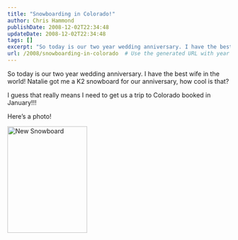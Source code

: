 ```yaml
---
title: "Snowboarding in Colorado!"
author: Chris Hammond
publishDate: 2008-12-02T22:34:48
updateDate: 2008-12-02T22:34:48
tags: []
excerpt: "So today is our two year wedding anniversary. I have the best wife in the world! Natalie got me a K2 snowboard for our anniversary, how cool is that? I guess that really means I need to get us a trip to Colorado booked in January!!! Here’s a photo! "
url: /2008/snowboarding-in-colorado  # Use the generated URL with year
---
```

<p>So today is our two year wedding anniversary. I have the best wife in the world! Natalie got me a K2 snowboard for our anniversary, how cool is that?</p> <p>I guess that really means I need to get us a trip to Colorado booked in January!!!</p> <p>Here’s a photo!</p> <p><a href="https://www.flickr.com/photos/chammond/3077873655/"><img height="240" alt="New Snowboard" width="180" src="https://farm4.static.flickr.com/3212/3077873655_cb7592f841_m.jpg" /></a></p>
